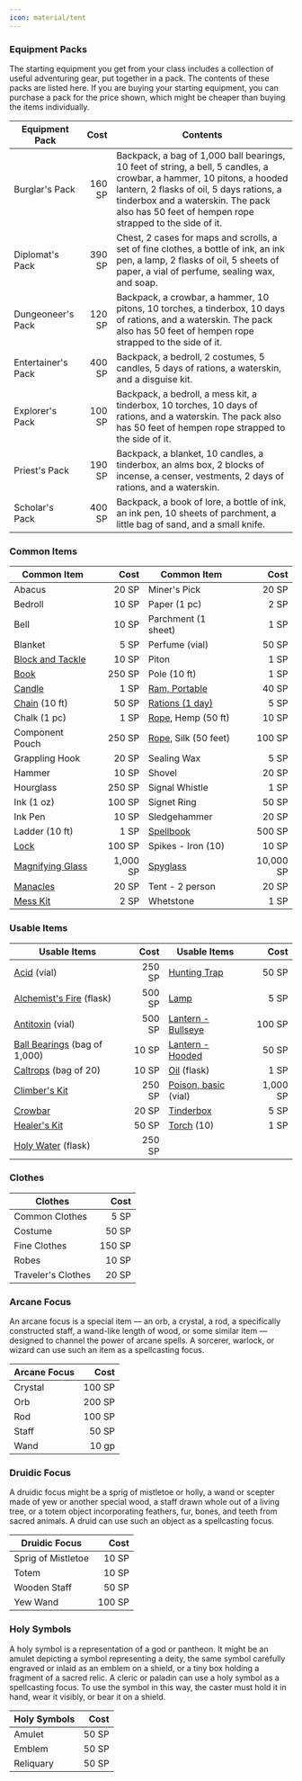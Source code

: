 ```yaml
---
icon: material/tent
---
```


### Equipment Packs

The starting equipment you get from your class includes a collection of useful adventuring gear, put together in a pack. The contents of these packs are listed here. If you are buying your starting equipment, you can purchase a pack for the price shown, which might be cheaper than buying the items individually.

| Equipment Pack | Cost | Contents |
|---|--:|---|
| Burglar's Pack | 160 SP | Backpack, a bag of 1,000 ball bearings, 10 feet of string, a bell, 5 candles, a crowbar, a hammer, 10 pitons, a hooded lantern, 2 flasks of oil, 5 days rations, a tinderbox and a waterskin. The pack also has 50 feet of hempen rope strapped to the side of it. |
| Diplomat's Pack | 390 SP | Chest, 2 cases for maps and scrolls, a set of fine clothes, a bottle of ink, an ink pen, a lamp, 2 flasks of oil, 5 sheets of paper, a vial of perfume, sealing wax, and soap. |
| Dungeoneer's Pack | 120 SP | Backpack, a crowbar, a hammer, 10 pitons, 10 torches, a tinderbox, 10 days of rations, and a waterskin. The pack also has 50 feet of hempen rope strapped to the side of it. |
| Entertainer's Pack | 400 SP | Backpack, a bedroll, 2 costumes, 5 candles, 5 days of rations, a waterskin, and a disguise kit. |
| Explorer's Pack | 100 SP | Backpack, a bedroll, a mess kit, a tinderbox, 10 torches, 10 days of rations, and a waterskin. The pack also has 50 feet of hempen rope strapped to the side of it. |
| Priest's Pack | 190 SP | Backpack, a blanket, 10 candles, a tinderbox, an alms box, 2 blocks of incense, a censer, vestments, 2 days of rations, and a waterskin. |
| Scholar's Pack | 400 SP | Backpack, a book of lore, a bottle of ink, an ink pen, 10 sheets of parchment, a little bag of sand, and a small knife. |

### Common Items

| Common Item | Cost | Common Item | Cost |
|---|--:|---|--:|
| Abacus | 20 SP | Miner's Pick | 20 SP |
| Bedroll | 10 SP | Paper (1 pc) | 2 SP |
| Bell | 10 SP | Parchment (1 sheet) | 1 SP |
| Blanket | 5 SP | Perfume (vial) | 50 SP |
| [Block and Tackle] | 10 SP | Piton | 1 SP |
| [Book] | 250 SP | Pole (10 ft) | 1 SP |
| [Candle] | 1 SP | [Ram, Portable] | 40 SP |
| [Chain] (10 ft) | 50 SP | [Rations (1 day)] | 5 SP |
| Chalk (1 pc) | 1 SP | [Rope], Hemp (50 ft) | 10 SP |
| Component Pouch | 250 SP | [Rope], Silk (50 feet) | 100 SP |
| Grappling Hook | 20 SP | Sealing Wax | 5 SP |
| Hammer | 10 SP | Shovel | 20 SP |
| Hourglass | 250 SP | Signal Whistle | 1 SP |
| Ink (1 oz) | 100 SP | Signet Ring | 50 SP |
| Ink Pen | 10 SP | Sledgehammer | 20 SP |
| Ladder (10 ft) | 1 SP | [Spellbook] | 500 SP |
| [Lock] | 100 SP | Spikes - Iron (10) | 10 SP |
| [Magnifying Glass] | 1,000 SP | [Spyglass] | 10,000 SP |
| [Manacles] | 20 SP | Tent - 2 person | 20 SP |
| [Mess Kit] | 2 SP | Whetstone | 1 SP |

[Block and Tackle]: adventuring-gear-desc.md#block-and-tackle
[Book]: adventuring-gear-desc.md#book
[Candle]: adventuring-gear-desc.md#candle
[Chain]: adventuring-gear-desc.md#chain-10-ft
[Lock]: adventuring-gear-desc.md#lock
[Magnifying Glass]: adventuring-gear-desc.md#magnifying-glass
[Manacles]: adventuring-gear-desc.md#manacles
[Mess Kit]: adventuring-gear-desc.md#mess-kit
[Ram, Portable]: adventuring-gear-desc.md#ram-portable
[Rations (1 day)]: adventuring-gear-desc.md#rations-1-day
[Rope]: adventuring-gear-desc.md#rope
[Spellbook]: adventuring-gear-desc.md#spellbook
[Spyglass]: adventuring-gear-desc.md#spyglass

### Usable Items
| Usable Items | Cost | Usable Items | Cost |
|---|--:|---|--:|
| [Acid] (vial) | 250 SP | [Hunting Trap] | 50 SP |
| [Alchemist's Fire] (flask) | 500 SP | [Lamp] | 5 SP |
| [Antitoxin] (vial) | 500 SP | [Lantern - Bullseye] | 100 SP |
| [Ball Bearings] (bag of 1,000) | 10 SP | [Lantern - Hooded] | 50 SP |
| [Caltrops] (bag of 20) | 10 SP  | [Oil] (flask) | 1 SP |
| [Climber's Kit] | 250 SP | [Poison, basic] (vial) | 1,000 SP |
| [Crowbar] | 20 SP | [Tinderbox] | 5 SP |
| [Healer's Kit] | 50 SP | [Torch] (10) | 1 SP |
| [Holy Water] (flask) | 250 SP |

[Acid]: adventuring-gear-desc.md#acid-vial
[Alchemist's Fire]: adventuring-gear-desc.md#alchemists-fire-flask
[Antitoxin]: adventuring-gear-desc.md#antitoxin
[Ball Bearings]: adventuring-gear-desc.md#ball-bearings-bag-of-1000
[Caltrops]: adventuring-gear-desc.md#caltrops-bag-of-20
[Climber's Kit]: adventuring-gear-desc.md#climbers-kit
[Crowbar]: adventuring-gear-desc.md#crowbar
[Healer's Kit]: adventuring-gear-desc.md#healers-kit
[Holy Water]: adventuring-gear-desc.md#holy-water-flask
[Hunting Trap]: adventuring-gear-desc.md#hunting-trap
[Lamp]: adventuring-gear-desc.md#lamp
[Lantern - Bullseye]: adventuring-gear-desc.md#lantern-bullseye
[Lantern - Hooded]: adventuring-gear-desc.md#lantern-hooded
[Oil]: adventuring-gear-desc.md#oil-flask
[Poison, basic]: adventuring-gear-desc.md#poison-basic-vial
[Tinderbox]: adventuring-gear-desc.md#tinderbox
[Torch]: adventuring-gear-desc.md#torch

### Clothes

| Clothes | Cost |
|---|--:|
| Common Clothes | 5 SP |
| Costume | 50 SP |
| Fine Clothes | 150 SP |
| Robes | 10 SP |
| Traveler's Clothes | 20 SP |

### Arcane Focus
An arcane focus is a special item — an orb, a crystal, a rod, a specifically constructed staff, a wand-like length of wood, or some similar item — designed to channel the power of arcane spells. A sorcerer, warlock, or wizard can use such an item as a spellcasting focus.

| Arcane Focus | Cost |
|---|--:|
| Crystal | 100 SP |
| Orb | 200 SP |
| Rod | 100 SP |
| Staff | 50 SP |
| Wand | 10 gp |

### Druidic Focus
A druidic focus might be a sprig of mistletoe or holly, a wand or scepter made of yew or another special wood, a staff drawn whole out of a living tree, or a totem object incorporating feathers, fur, bones, and teeth from sacred animals. A druid can use such an object as a spellcasting focus.

| Druidic Focus | Cost |
|---|--:|
| Sprig of Mistletoe | 10 SP |
| Totem | 10 SP |
| Wooden Staff | 50 SP |
| Yew Wand | 100 SP |

### Holy Symbols
A holy symbol is a representation of a god or pantheon. It might be an amulet depicting a symbol representing a deity, the same symbol carefully engraved or inlaid as an emblem on a shield, or a tiny box holding a fragment of a sacred relic. A cleric or paladin can use a holy symbol as a spellcasting focus. To use the symbol in this way, the caster must hold it in hand, wear it visibly, or bear it on a shield.

| Holy Symbols | Cost |
|---|--:|
| Amulet | 50 SP |
| Emblem | 50 SP |
| Reliquary | 50 SP |